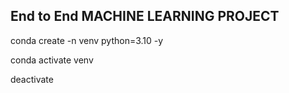 ## End to End MACHINE LEARNING PROJECT

conda create -n venv python=3.10 -y

conda activate venv

deactivate

